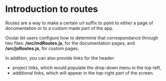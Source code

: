 # Introduction to routes

Routes are a way to make a certain url suffix to point to either a page of documentation or to a custom made part of the app.

Ocular let users configure how to determine that correspondance through two files: __/src/mdRoutes.js__, for the documentation pages, and __/src/jsRoutes.js__, for custom pages. 

In addition, you can also provide links for the header:
- project links, which would populate the drop-down menu in the top-left,
- additional links, which will appear in the top-right part of the screen.

